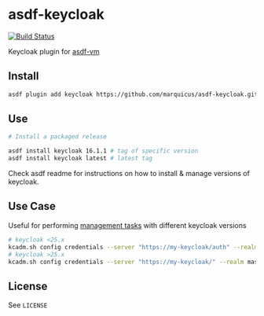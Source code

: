 # asdf-keycloak

[![Build Status](https://github.com/marquicus/asdf-keycloak/workflows/Main%20workflow/badge.svg)](https://github.com/marquicus/asdf-keycloak/workflows/Main%20workflow/badge.svg)

Keycloak plugin for [asdf-vm](https://github.com/asdf-vm/asdf) 


## Install

```bash
asdf plugin add keycloak https://github.com/marquicus/asdf-keycloak.git
```

## Use

```bash
# Install a packaged release

asdf install keycloak 16.1.1 # tag of specific version
asdf install keycloak latest # latest tag

```

Check asdf readme for instructions on how to install & manage versions of keycloak.

## Use Case

Useful for performing [management tasks](https://www.keycloak.org/docs/latest/server_admin/index.html#admin-cli) with different keycloak versions

```bash
# keycloak <25.x
kcadm.sh config credentials --server "https://my-keycloak/auth" --realm master --user admin
# keycloak >25.x
kcadm.sh config credentials --server "https://my-keycloak/" --realm master --user admin
```

## License

See `LICENSE`
